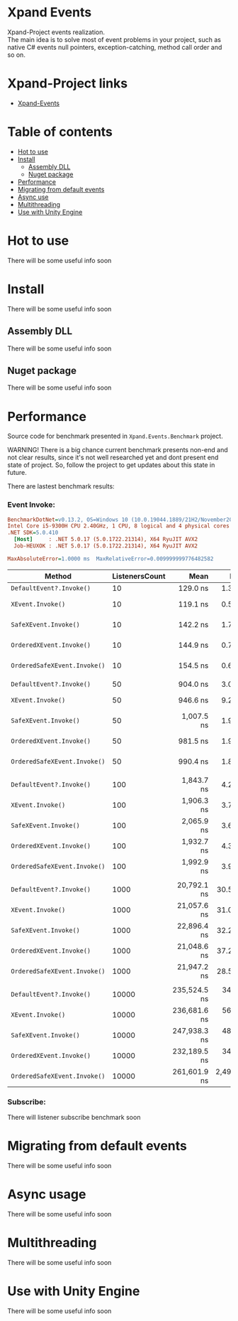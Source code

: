 ﻿# Xpand Events
Xpand-Project events realization.  
The main idea is to solve most of event problems in your project, such as native C# events null pointers, exception-catching, method call order and so on.

# Xpand-Project links
- [Xpand-Events](https://github.com/ShortKedr-OpenSource/xpand-events)


# Table of contents
 * [Hot to use](#how-to-use)
 * [Install](#install)
   * [Assembly DLL](#install-assembly)
   * [Nuget package](#install-nuget)
 * [Performance](#performance)
 * [Migrating from default events](#migrating)
 * [Async use](#async-use)
 * [Multithreading](#multithreading)
 * [Use with Unity Engine](#use-with-unity)


# <a id="how-to-use"></a>Hot to use
There will be some useful info soon
 
# <a id="install"></a>Install
There will be some useful info soon

## <a id="install-assembly"></a>Assembly DLL
There will be some useful info soon

## <a id="install-nuget"></a>Nuget package
There will be some useful info soon
 
# <a id="performance"></a>Performance
Source code for benchmark presented in `Xpand.Events.Benchmark` project.  

WARNING! There is a big chance current benchmark presents non-end and not clear results, since it's not well researched yet and dont present end state of project. So, follow the project to get updates about this state in future.

There are lastest benchmark results:

### Event Invoke:

``` ini
BenchmarkDotNet=v0.13.2, OS=Windows 10 (10.0.19044.1889/21H2/November2021Update)
Intel Core i5-9300H CPU 2.40GHz, 1 CPU, 8 logical and 4 physical cores
.NET SDK=5.0.410
  [Host]     : .NET 5.0.17 (5.0.1722.21314), X64 RyuJIT AVX2
  Job-HEUXOK : .NET 5.0.17 (5.0.1722.21314), X64 RyuJIT AVX2

MaxAbsoluteError=1.0000 ms  MaxRelativeError=0.009999999776482582
```

|                       Method | ListenersCount |         Mean |       Error |      StdDev |       Median |        Ratio | RatioSD |
|----------------------------- |--------------- |-------------:|------------:|------------:|-------------:|-------------:|--------:|
|     `DefaultEvent?.Invoke()` |             10 |     129.0 ns |     1.32 ns |     3.78 ns |     128.3 ns |     baseline |         |
|            `XEvent.Invoke()` |             10 |     119.1 ns |     0.53 ns |     1.47 ns |     118.6 ns | 1.09x faster |   0.03x |
|        `SafeXEvent.Invoke()` |             10 |     142.2 ns |     1.70 ns |     4.87 ns |     140.2 ns | 1.10x slower |   0.05x |
|     `OrderedXEvent.Invoke()` |             10 |     144.9 ns |     0.74 ns |     2.01 ns |     144.5 ns | 1.12x slower |   0.03x |
| `OrderedSafeXEvent.Invoke()` |             10 |     154.5 ns |     0.60 ns |     1.73 ns |     154.0 ns | 1.20x slower |   0.04x |
|                              |                |              |             |             |              |              |         |
|     `DefaultEvent?.Invoke()` |             50 |     904.0 ns |     3.02 ns |     8.56 ns |     901.0 ns |     baseline |         |
|            `XEvent.Invoke()` |             50 |     946.6 ns |     9.21 ns |    25.51 ns |     935.2 ns | 1.05x slower |   0.03x |
|        `SafeXEvent.Invoke()` |             50 |   1,007.5 ns |     1.91 ns |     5.36 ns |   1,006.1 ns | 1.11x slower |   0.01x |
|     `OrderedXEvent.Invoke()` |             50 |     981.5 ns |     1.90 ns |     4.98 ns |     980.3 ns | 1.09x slower |   0.01x |
| `OrderedSafeXEvent.Invoke()` |             50 |     990.4 ns |     1.88 ns |     3.62 ns |     990.5 ns | 1.10x slower |   0.01x |
|                              |                |              |             |             |              |              |         |
|     `DefaultEvent?.Invoke()` |            100 |   1,843.7 ns |     4.26 ns |    12.00 ns |   1,840.0 ns |     baseline |         |
|            `XEvent.Invoke()` |            100 |   1,906.3 ns |     3.74 ns |     6.94 ns |   1,905.5 ns | 1.03x slower |   0.01x |
|        `SafeXEvent.Invoke()` |            100 |   2,065.9 ns |     3.65 ns |     9.56 ns |   2,065.5 ns | 1.12x slower |   0.01x |
|     `OrderedXEvent.Invoke()` |            100 |   1,932.7 ns |     4.38 ns |    12.35 ns |   1,930.6 ns | 1.05x slower |   0.01x |
| `OrderedSafeXEvent.Invoke()` |            100 |   1,992.9 ns |     3.90 ns |    11.26 ns |   1,991.7 ns | 1.08x slower |   0.01x |
|                              |                |              |             |             |              |              |         |
|     `DefaultEvent?.Invoke()` |           1000 |  20,792.1 ns |    30.51 ns |    76.55 ns |  20,788.3 ns |     baseline |         |
|            `XEvent.Invoke()` |           1000 |  21,057.6 ns |    31.05 ns |    85.53 ns |  21,047.0 ns | 1.01x slower |   0.01x |
|        `SafeXEvent.Invoke()` |           1000 |  22,896.4 ns |    32.21 ns |    91.38 ns |  22,897.1 ns | 1.10x slower |   0.01x |
|     `OrderedXEvent.Invoke()` |           1000 |  21,048.6 ns |    37.27 ns |   100.77 ns |  21,033.7 ns | 1.01x slower |   0.01x |
| `OrderedSafeXEvent.Invoke()` |           1000 |  21,947.2 ns |    28.56 ns |    57.70 ns |  21,947.7 ns | 1.06x slower |   0.01x |
|                              |                |              |             |             |              |              |         |
|     `DefaultEvent?.Invoke()` |          10000 | 235,524.5 ns |   344.82 ns |   983.78 ns | 235,298.6 ns |     baseline |         |
|            `XEvent.Invoke()` |          10000 | 236,681.6 ns |   568.22 ns | 1,611.95 ns | 236,343.8 ns | 1.00x slower |   0.01x |
|        `SafeXEvent.Invoke()` |          10000 | 247,938.3 ns |   486.83 ns | 1,194.21 ns | 247,926.1 ns | 1.05x slower |   0.01x |
|     `OrderedXEvent.Invoke()` |          10000 | 232,189.5 ns |   348.01 ns |   940.85 ns | 231,928.1 ns | 1.01x faster |   0.01x |
| `OrderedSafeXEvent.Invoke()` |          10000 | 261,601.9 ns | 2,499.61 ns | 7,330.93 ns | 260,833.5 ns | 1.11x slower |   0.03x |

### Subscribe:
There will listener subscribe benchmark soon

# <a id="migrating"></a>Migrating from default events
There will be some useful info soon

# <a id="async-use"></a>Async usage
There will be some useful info soon

# <a id="multithreading"></a>Multithreading
There will be some useful info soon

# <a id="use-with-unity"></a>Use with Unity Engine
There will be some useful info soon
